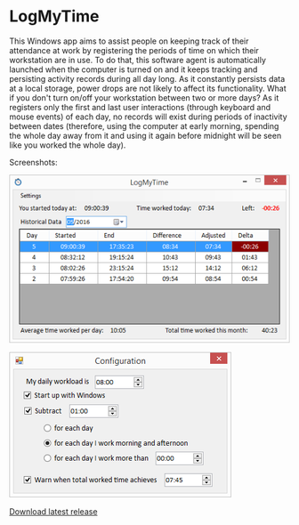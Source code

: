 # LogMyTime
This Windows app aims to assist people on keeping track of their attendance at work by registering the periods of time on which their workstation are in use. To do that, this software agent is automatically launched when the computer is turned on and it keeps tracking and persisting activity records during all day long. As it constantly persists data at a local storage, power drops are not likely to affect its functionality. What if you don't turn on/off your workstation between two or more days? As it registers only the first and last user interactions (through keyboard and mouse events) of each day, no records will exist during periods of inactivity between dates (therefore, using the computer at early morning, spending the whole day away from it and using it again before midnight will be seen like you worked the whole day).

Screenshots:

![ScreenShot](/screenshots/latest.png)

![ScreenShot](/screenshots/Configuration.png)

[Download latest release](https://github.com/carrer/LogMyTime/releases/download/1.1/LogMyTime.zip)
